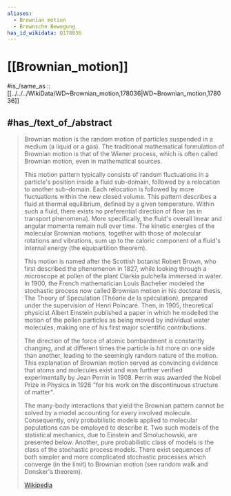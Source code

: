 ```yaml
---
aliases:
  - Brownian motion
  - Brownsche Bewegung
has_id_wikidata: Q178036
---
```


# [[Brownian_motion]] 

#is_/same_as :: [[../../../WikiData/WD~Brownian_motion,178036|WD~Brownian_motion,178036]] 

## #has_/text_of_/abstract 

> Brownian motion is the random motion of particles suspended in a medium (a liquid or a gas).  The traditional mathematical formulation of Brownian motion is that of the Wiener process, which is often called Brownian motion, even in mathematical sources.
>
> This motion pattern typically consists of random fluctuations in a particle's position inside a fluid sub-domain, followed by a relocation to another sub-domain. Each relocation is followed by more fluctuations within the new closed volume. This pattern describes a fluid at thermal equilibrium, defined by a given temperature. Within such a fluid, there exists no preferential direction of flow (as in transport phenomena). More specifically, the fluid's overall linear and angular momenta remain null over time. The kinetic energies of the molecular Brownian motions, together with those of molecular rotations and vibrations, sum up to the caloric component of a fluid's internal energy (the equipartition theorem).
>
> This motion is named after the Scottish botanist Robert Brown, who first described the phenomenon in 1827, while looking through a microscope at pollen of the plant Clarkia pulchella immersed in water. In 1900, the French mathematician Louis Bachelier modeled the stochastic process now called Brownian motion in his doctoral thesis, The Theory of Speculation (Théorie de la spéculation), prepared under the supervision of Henri Poincaré. Then, in 1905, theoretical physicist Albert Einstein published a paper in which he modelled the motion of the pollen particles as being moved by individual water molecules, making one of his first major scientific contributions.
>
> The direction of the force of atomic bombardment is constantly changing, and at different times the particle is hit more on one side than another, leading to the seemingly random nature of the motion. This explanation of Brownian motion served as convincing evidence that atoms and molecules exist and was further verified experimentally by Jean Perrin in 1908. Perrin was awarded the Nobel Prize in Physics in 1926 "for his work on the discontinuous structure of matter".
>
> The many-body interactions that yield the Brownian pattern cannot be solved by a model accounting for every involved molecule. Consequently, only probabilistic models applied to molecular populations can be employed to describe it. Two such models of the statistical mechanics, due to Einstein and Smoluchowski, are presented below. Another, pure probabilistic class of models is the class of the stochastic process models. There exist sequences of both simpler and more complicated stochastic processes which converge (in the limit) to Brownian motion (see random walk and Donsker's theorem).
>
> [Wikipedia](https://en.wikipedia.org/wiki/Brownian%20motion) 

